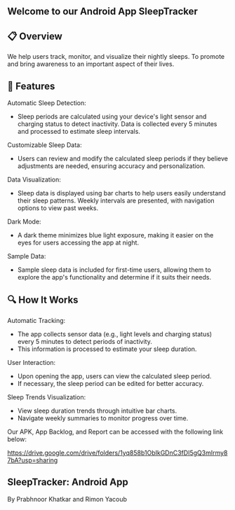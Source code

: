 ## Welcome to our Android App SleepTracker

## 📋 Overview
We help users track, monitor, and visualize their nightly sleeps. To promote and bring awareness to an important aspect of their lives. 

## 🌟 Features

Automatic Sleep Detection:
* Sleep periods are calculated using your device's light sensor and charging status to detect inactivity. Data is collected every 5 minutes and processed to estimate sleep intervals.

Customizable Sleep Data:
* Users can review and modify the calculated sleep periods if they believe adjustments are needed, ensuring accuracy and personalization.

Data Visualization:
* Sleep data is displayed using bar charts to help users easily understand their sleep patterns. Weekly intervals are presented, with navigation options to view past weeks.

Dark Mode:
* A dark theme minimizes blue light exposure, making it easier on the eyes for users accessing the app at night.

Sample Data:
* Sample sleep data is included for first-time users, allowing them to explore the app's functionality and determine if it suits their needs.

## 🔍 How It Works

Automatic Tracking:
* The app collects sensor data (e.g., light levels and charging status) every 5 minutes to detect periods of inactivity.
* This information is processed to estimate your sleep duration.
  
User Interaction:

* Upon opening the app, users can view the calculated sleep period.
* If necessary, the sleep period can be edited for better accuracy.
  
Sleep Trends Visualization:

* View sleep duration trends through intuitive bar charts.
* Navigate weekly summaries to monitor progress over time.


Our APK, App Backlog, and Report can be accessed with the following link below:

https://drive.google.com/drive/folders/1yq858b1ObIkGDnC3fDI5gQ3mIrmy87bA?usp=sharing


## SleepTracker: Android App
By Prabhnoor Khatkar and Rimon Yacoub
